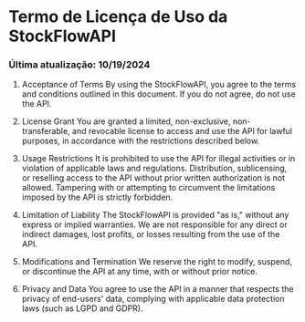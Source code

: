# Termo de Licença de Uso da StockFlowAPI
### Última atualização: 10/19/2024

1. Acceptance of Terms
By using the StockFlowAPI, you agree to the terms and conditions outlined in this document. If you do not agree, do not use the API.


2. License Grant
You are granted a limited, non-exclusive, non-transferable, and revocable license to access and use the API for lawful purposes, in accordance with the restrictions described below.


3. Usage Restrictions
It is prohibited to use the API for illegal activities or in violation of applicable laws and regulations.
Distribution, sublicensing, or reselling access to the API without prior written authorization is not allowed.
Tampering with or attempting to circumvent the limitations imposed by the API is strictly forbidden.


4. Limitation of Liability
The StockFlowAPI is provided "as is," without any express or implied warranties. We are not responsible for any direct or indirect damages, lost profits, or losses resulting from the use of the API.


5. Modifications and Termination
We reserve the right to modify, suspend, or discontinue the API at any time, with or without prior notice.


6. Privacy and Data
You agree to use the API in a manner that respects the privacy of end-users' data, complying with applicable data protection laws (such as LGPD and GDPR).